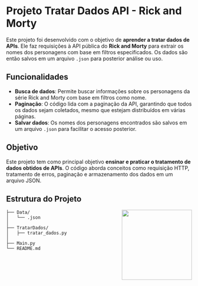 # Projeto Tratar Dados API - Rick and Morty

Este projeto foi desenvolvido com o objetivo de **aprender a tratar dados de APIs**. Ele faz requisições à API pública do **Rick and Morty** para extrair os nomes dos personagens com base em filtros especificados. Os dados são então salvos em um arquivo `.json` para posterior análise ou uso.

## Funcionalidades

- **Busca de dados**: Permite buscar informações sobre os personagens da série Rick and Morty com base em filtros como nome.
- **Paginação**: O código lida com a paginação da API, garantindo que todos os dados sejam coletados, mesmo que estejam distribuídos em várias páginas.
- **Salvar dados**: Os nomes dos personagens encontrados são salvos em um arquivo `.json` para facilitar o acesso posterior.

## Objetivo

Este projeto tem como principal objetivo **ensinar e praticar o tratamento de dados obtidos de APIs**. O código aborda conceitos como requisição HTTP, tratamento de erros, paginação e armazenamento dos dados em um arquivo JSON.

## Estrutura do Projeto

<img align="right" src="https://cdn.discordapp.com/attachments/1352494396163096637/1359643764095975464/Design_sem_nome.png?ex=67f83a6e&is=67f6e8ee&hm=2025be0c6624f6225c764d6e609991cc973b548eab2196c69b8845f83db8f725&" width="190" height="190">

```
├── Data/
│   └── .json
│
├── TratarDados/
│   ├── tratar_dados.py
│
├── Main.py
└── README.md
```
